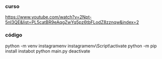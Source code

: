 
### curso
https://www.youtube.com/watch?v=2Npt-5nI3QE&list=PL5catBR9eAqgZwYq5pz6tbFLodZ8zznqw&index=2

### código

python -m venv instagramenv
instagramenv\Script\activate
python -m pip install instabot
python main.py
deactivate